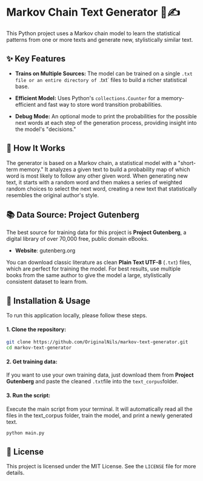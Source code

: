 
# Markov Chain Text Generator 📖✍️

This Python project uses a Markov chain model to learn the statistical patterns from one or more texts and generate new, stylistically similar text.





## ✨ Key Features

- **Trains on Multiple Sources:** The model can be trained on a single `.txt file or an entire directory of `.txt` files to build a richer statistical base.

- **Efficient Model:** Uses Python's `collections.Counter` for a memory-efficient and fast way to store word transition probabilities.

- **Debug Mode:** An optional mode to print the probabilities for the possible next words at each step of the generation process, providing insight into the model's "decisions."


## 🧠 How It Works

The generator is based on a Markov chain, a statistical model with a "short-term memory." It analyzes a given text to build a probability map of which word is most likely to follow any other given word. When generating new text, it starts with a random word and then makes a series of weighted random choices to select the next word, creating a new text that statistically resembles the original author's style.
## 📚 Data Source: Project Gutenberg

The best source for training data for this project is **Project Gutenberg**, a digital library of over 70,000 free, public domain eBooks.

- **Website**: gutenberg.org

You can download classic literature as clean **Plain Text UTF-8** (`.txt`) files, which are perfect for training the model. For best results, use multiple books from the same author to give the model a large, stylistically consistent dataset to learn from.
## 🚀 Installation & Usage

To run this application locally, please follow these steps.

#### 1. Clone the repository:

```bash
git clone https://github.com/OriginalNils/markov-text-generator.git
cd markov-text-generator
```

#### 2. Get training data:
If you want to use your own training data, just download them from **Project Gutenberg** and paste the cleaned `.txt`file into the `text_corpus`folder.

#### 3. Run the script:
Execute the main script from your terminal. It will automatically read all the files in the text_corpus folder, train the model, and print a newly generated text.

```bash
python main.py
```

## 📄 License

This project is licensed under the MIT License. See the `LICENSE` file for more details.

